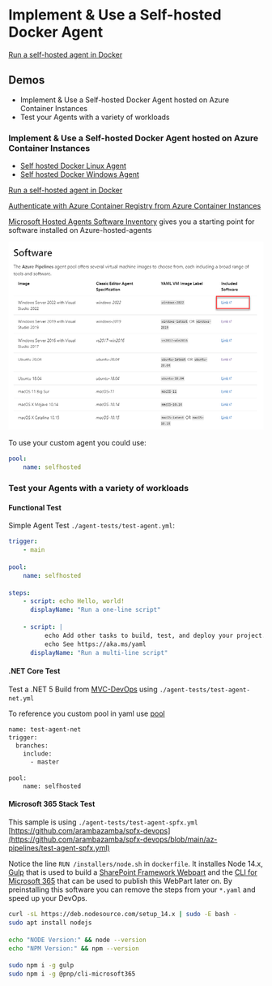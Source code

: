 # Implement & Use a Self-hosted Docker Agent

[Run a self-hosted agent in Docker](https://learn.microsoft.com/en-us/azure/devops/pipelines/agents/docker?view=azure-devops)

## Demos

- Implement & Use a Self-hosted Docker Agent hosted on Azure Container Instances
- Test your Agents with a variety of workloads

### Implement & Use a Self-hosted Docker Agent hosted on Azure Container Instances

- [Self hosted Docker Linux Agent](./linux-agent)
- [Self hosted Docker Windows Agent](./win-agent)

[Run a self-hosted agent in Docker](https://learn.microsoft.com/en-us/azure/devops/pipelines/agents/docker?view=azure-devops)

[Authenticate with Azure Container Registry from Azure Container Instances](https://learn.microsoft.com/en-us/azure/container-registry/container-registry-auth-aci)

[Microsoft Hosted Agents Software Inventory](https://learn.microsoft.com/en-us/azure/devops/pipelines/agents/hosted?view=azure-devops&tabs=yaml) gives you a starting point for software installed on Azure-hosted-agents

![inventory](_images/inventory.png)

To use your custom agent you could use:

```yaml
pool:
    name: selfhosted
```

### Test your Agents with a variety of workloads

#### Functional Test

Simple Agent Test `./agent-tests/test-agent.yml`:

```yaml
trigger:
    - main

pool:
    name: selfhosted

steps:
    - script: echo Hello, world!
      displayName: "Run a one-line script"

    - script: |
          echo Add other tasks to build, test, and deploy your project.
          echo See https://aka.ms/yaml
      displayName: "Run a multi-line script"
```

#### .NET Core Test

Test a .NET 5 Build from [MVC-DevOps](https://github.com/arambazamba/mvc-devops) using `./agent-tests/test-agent-net.yml`

To reference you custom pool in yaml use [pool](https://learn.microsoft.com/en-us/azure/devops/pipelines/agents/pools-queues?view=azure-devops&tabs=yaml%2Cbrowser#choosing-a-pool-and-agent-in-your-pipeline)

```
name: test-agent-net
trigger:
  branches:
    include:
      - master

pool:
    name: selfhosted
```

#### Microsoft 365 Stack Test

This sample is using `./agent-tests/test-agent-spfx.yml` [https://github.com/arambazamba/spfx-devops](https://github.com/arambazamba/spfx-devops/blob/main/az-pipelines/test-agent-spfx.yml)

Notice the line `RUN /installers/node.sh` in `dockerfile`. It installes Node 14.x, [Gulp](https://gulpjs.com/) that is used to build a [SharePoint Framework Webpart](https://learn.microsoft.com/en-us/sharepoint/dev/spfx/sharepoint-framework-overview) and the [CLI for Microsoft 365](https://pnp.github.io/cli-microsoft365/) that can be used to publish this WebPart later on. By preinstalling this software you can remove the steps from your `*.yaml` and speed up your DevOps.

```bash
curl -sL https://deb.nodesource.com/setup_14.x | sudo -E bash -
sudo apt install nodejs

echo "NODE Version:" && node --version
echo "NPM Version:" && npm --version

sudo npm i -g gulp
sudo npm i -g @pnp/cli-microsoft365
```
